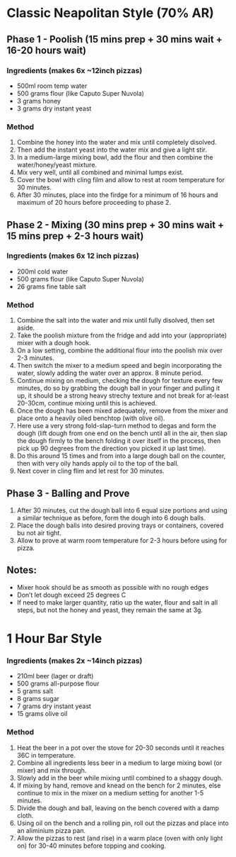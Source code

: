 # Classic Neapolitan Style (70% AR)

## Phase 1 - Poolish (15 mins prep + 30 mins wait + 16-20 hours wait)

### Ingredients (makes 6x ~12inch pizzas)

* 500ml room temp water
* 500 grams flour (like Caputo Super Nuvola)
* 3 grams honey
* 3 grams dry instant yeast


### Method

1. Combine the honey into the water and mix until completely disolved.
1. Then add the instant yeast into the water mix and give a light stir.
1. In a medium-large mixing bowl, add the flour and then combine the water/honey/yeast mixture.
1. Mix very well, until all combined and minimal lumps exist.
1. Cover the bowl with cling film and allow to rest at room temperature for 30 minutes.
1. After 30 minutes, place into the firdge for a minimum of 16 hours and maximum of 20 hours before proceeding to phase 2.


## Phase 2 - Mixing (30 mins prep + 30 mins wait + 15 mins prep + 2-3 hours wait)

### Ingredients (makes 6x 12 inch pizzas)

* 200ml cold water
* 500 grams flour (like Caputo Super Nuvola)
* 26 grams fine table salt


### Method

1. Combine the salt into the water and mix until fully disolved, then set aside.
1. Take the poolish mixture from the fridge and add into your (appropriate) mixer with a dough hook.
1. On a low setting, combine the additional flour into the poolish mix over 2-3 minutes.
1. Then switch the mixer to a medium speed and begin incorporating the water, slowly adding the water over an approx. 8 minute period.
1. Continue mixing on medium, checking the dough for texture every few minutes, do so by grabbing the dough ball in your finger and pulling it up, it should be a strong heavy strechy texture and not break for at-least 20-30cm, continue mixing until this is achieved.
1. Once the dough has been mixed adequately, remove from the mixer and place onto a heavily oiled benchtop (with olive oil).
1. Here use a very strong fold-slap-turn method to degas and form the dough (lift dough from one end on the bench until all in the air, then slap the dough firmly to the bench folding it over itself in the process, then pick up 90 degrees from the direction you picked it up last time).
1. Do this around 15 times and from into a large dough ball on the counter, then with very oily hands apply oil to the top of the ball.
1. Next cover in cling flim and let rest for 30 minutes.


## Phase 3 - Balling and Prove

1. After 30 minutes, cut the dough ball into 6 equal size portions and using a similar technique as before, form the dough into 6 dough balls.
1. Place the dough balls into desired proving trays or containers, covered bu not air tight.
1. Allow to prove at warm room temperature for 2-3 hours before using for pizza.




## Notes:

* Mixer hook should be as smooth as possible with no rough edges
* Don’t let dough exceed 25 degrees C
* If need to make larger quantity, ratio up the water, flour and salt in all steps, but not the honey and yeast, they remain the same at 3g.




# 1 Hour Bar Style

### Ingredients (makes 2x ~14inch pizzas)

* 210ml beer (lager or draft)
* 500 grams all-purpose flour
* 5 grams salt
* 8 grams sugar
* 7 grams dry instant yeast
* 15 grams olive oil


### Method

1. Heat the beer in a pot over the stove for 20-30 seconds until it reaches 36C in temperature.
1. Combine all ingredients less beer in a medium to large mixing bowl (or mixer) and mix through.
1. Slowly add in the beer while mixing until combined to a shaggy dough.
1. If mixing by hand, remove and knead on the bench for 2 minutes, else continue to mix in the mixer on a medium setting for another 1-5 minutes.
1. Divide the dough and ball, leaving on the bench covered with a damp cloth.
1. Using oil on the bench and a rolling pin, roll out the pizzas and place into an aliminium pizza pan.
1. Allow the pizzas to rest (and rise) in a warm place (oven with only light on) for 30-40 minutes before topping and cooking.
